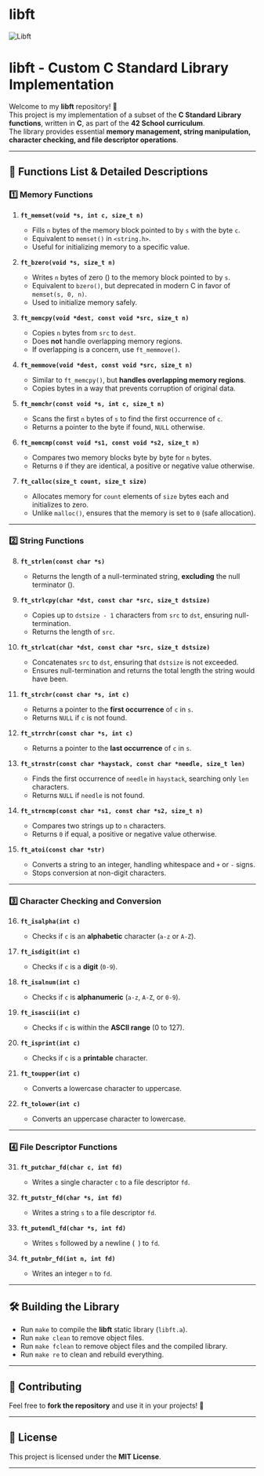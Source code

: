 # libft

![Libft](https://user-images.githubusercontent.com/58959408/150704272-0d7b454d-2872-4695-aade-e5bc9c3b79aa.jpg)

# **libft - Custom C Standard Library Implementation**

Welcome to my **libft** repository! 🚀  
This project is my implementation of a subset of the **C Standard Library functions**, written in **C**, as part of the **42 School curriculum**.  
The library provides essential **memory management, string manipulation, character checking, and file descriptor operations**.  

---

## 📌 **Functions List & Detailed Descriptions**

### **1️⃣ Memory Functions**
1. **`ft_memset(void *s, int c, size_t n)`**  
   - Fills `n` bytes of the memory block pointed to by `s` with the byte `c`.  
   - Equivalent to `memset()` in `<string.h>`.  
   - Useful for initializing memory to a specific value.

2. **`ft_bzero(void *s, size_t n)`**  
   - Writes `n` bytes of zero (` `) to the memory block pointed to by `s`.  
   - Equivalent to `bzero()`, but deprecated in modern C in favor of `memset(s, 0, n)`.  
   - Used to initialize memory safely.

3. **`ft_memcpy(void *dest, const void *src, size_t n)`**  
   - Copies `n` bytes from `src` to `dest`.  
   - Does **not** handle overlapping memory regions.  
   - If overlapping is a concern, use `ft_memmove()`.

4. **`ft_memmove(void *dest, const void *src, size_t n)`**  
   - Similar to `ft_memcpy()`, but **handles overlapping memory regions**.  
   - Copies bytes in a way that prevents corruption of original data.

5. **`ft_memchr(const void *s, int c, size_t n)`**  
   - Scans the first `n` bytes of `s` to find the first occurrence of `c`.  
   - Returns a pointer to the byte if found, `NULL` otherwise.

6. **`ft_memcmp(const void *s1, const void *s2, size_t n)`**  
   - Compares two memory blocks byte by byte for `n` bytes.  
   - Returns `0` if they are identical, a positive or negative value otherwise.

7. **`ft_calloc(size_t count, size_t size)`**  
   - Allocates memory for `count` elements of `size` bytes each and initializes to zero.  
   - Unlike `malloc()`, ensures that the memory is set to `0` (safe allocation).

---

### **2️⃣ String Functions**
8. **`ft_strlen(const char *s)`**  
   - Returns the length of a null-terminated string, **excluding** the null terminator (` `).

9. **`ft_strlcpy(char *dst, const char *src, size_t dstsize)`**  
   - Copies up to `dstsize - 1` characters from `src` to `dst`, ensuring null-termination.  
   - Returns the length of `src`.

10. **`ft_strlcat(char *dst, const char *src, size_t dstsize)`**  
    - Concatenates `src` to `dst`, ensuring that `dstsize` is not exceeded.  
    - Ensures null-termination and returns the total length the string would have been.

11. **`ft_strchr(const char *s, int c)`**  
    - Returns a pointer to the **first occurrence** of `c` in `s`.  
    - Returns `NULL` if `c` is not found.

12. **`ft_strrchr(const char *s, int c)`**  
    - Returns a pointer to the **last occurrence** of `c` in `s`.  

13. **`ft_strnstr(const char *haystack, const char *needle, size_t len)`**  
    - Finds the first occurrence of `needle` in `haystack`, searching only `len` characters.  
    - Returns `NULL` if `needle` is not found.

14. **`ft_strncmp(const char *s1, const char *s2, size_t n)`**  
    - Compares two strings up to `n` characters.  
    - Returns `0` if equal, a positive or negative value otherwise.

15. **`ft_atoi(const char *str)`**  
    - Converts a string to an integer, handling whitespace and `+` or `-` signs.  
    - Stops conversion at non-digit characters.

---

### **3️⃣ Character Checking and Conversion**
16. **`ft_isalpha(int c)`**  
    - Checks if `c` is an **alphabetic** character (`a-z` or `A-Z`).

17. **`ft_isdigit(int c)`**  
    - Checks if `c` is a **digit** (`0-9`).

18. **`ft_isalnum(int c)`**  
    - Checks if `c` is **alphanumeric** (`a-z`, `A-Z`, or `0-9`).

19. **`ft_isascii(int c)`**  
    - Checks if `c` is within the **ASCII range** (0 to 127).

20. **`ft_isprint(int c)`**  
    - Checks if `c` is a **printable** character.

21. **`ft_toupper(int c)`**  
    - Converts a lowercase character to uppercase.

22. **`ft_tolower(int c)`**  
    - Converts an uppercase character to lowercase.

---

### **4️⃣ File Descriptor Functions**
31. **`ft_putchar_fd(char c, int fd)`**  
    - Writes a single character `c` to a file descriptor `fd`.

32. **`ft_putstr_fd(char *s, int fd)`**  
    - Writes a string `s` to a file descriptor `fd`.

33. **`ft_putendl_fd(char *s, int fd)`**  
    - Writes `s` followed by a newline (`
`) to `fd`.

34. **`ft_putnbr_fd(int n, int fd)`**  
    - Writes an integer `n` to `fd`.

---

## 🛠 **Building the Library**
- Run `make` to compile the **libft** static library (`libft.a`).
- Run `make clean` to remove object files.
- Run `make fclean` to remove object files and the compiled library.
- Run `make re` to clean and rebuild everything.

---

## 🤝 **Contributing**
Feel free to **fork the repository** and use it in your projects! 🚀

---

## 📜 **License**
This project is licensed under the **MIT License**.

---
